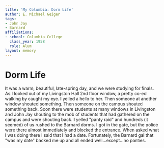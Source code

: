 ```yaml
---
title: 'My Columbia: Dorm Life'
author: E. Michael Geiger
tags:
- John Jay
- Barnard
affiliations:
- school: Columbia College
  class_year: 1958
  role: Alum
layout: memory
---
```


# Dorm Life

It was a warm, beautiful, late-spring day, and we were studying for finals. As I looked out of my Livingston Hall 2nd floor window, a pretty co-ed walking by caught my eye. I yelled a hello to her. Then someone at another window shouted something. Then someone on the campus shouted something back. Soon there were students at many windows in Livingston and John Jay shouting to the mob of students that had gathered on the campus and were shouting back. I yelled "panty raid" and hundreds (it seemed) of us rushed to the Barnard dorms. I got in the gate, but the police were there almost immediately and blocked the entrance. When asked what I was doing there I said that I had a date. Fortunately, the Barnard gal that "was my date" backed me up and all ended well...except...no panties.
